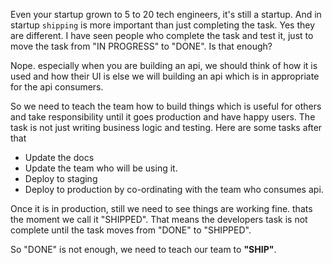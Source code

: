 <!--


---
 "Teach your team to ship"
excerpt: "Teach your team to ship"
date: 2016-02-18 00:00:00 IST
updated: 2016-02-18 00:00:00 IST
categories: thoughts
tags: team
---

-->
<!DOCTYPE html>
<html>

<head>
  <title>basic-git-workflow</title>
  <meta charset="utf-8">
  <meta name="viewport" content="width=device-width, initial-scale=1.0">


  <link rel="stylesheet" href="./css/bootstrap.css">
  <link rel="stylesheet" href="./css/bootstrap.grid.css">
  <link rel="stylesheet" href="./css/bootstrap.min.css">
  <link rel="stylesheet" href="./css/bootstrap-reboot.min.css">
  <link rel="stylesheet" href="./css/bootstrap.css.map">
  <link rel="stylesheet" href="./css/blog-home.css">
  <link rel="stylesheet" href="./css/prism.css">
  <script async defer src="./css/prism.js"></script>
</head>
<!--------------------------------------------------------------------------------------------------->
<!--------------------------------------------------------------------------------------------------->
<!--------------------------------------------------------------------------------------------------->
<!--------------------------------------------------------------------------------------------------->
<!--------------------------------------------------------------------------------------------------->




<body>

Even your startup grown to 5 to 20 tech engineers, it's still a startup. And in startup `shipping` is more important than just completing the task. Yes they are different. I have seen people who complete the task and test it, just to move the task from "IN PROGRESS" to "DONE". Is that enough? 

Nope. especially when you are building an api, we should think of how it is used and how their UI is else we will building an api which is in appropriate for the api consumers.

So we need to teach the team how to build things which is useful for others and take responsibility until it goes production and have happy users.  The task is not just writing business logic and testing. Here are some tasks after that

* Update the docs
* Update the team who will be using it.
* Deploy to staging
* Deploy to production by co-ordinating with the team who consumes api.

Once it is in production, still we need to see things are working fine. thats the moment we call it "SHIPPED". That means the developers task is not complete until the task moves from "DONE" to "SHIPPED".

So "DONE" is not enough, we need to teach our team to **"SHIP"**.
